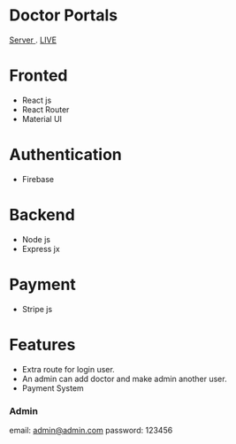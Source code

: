 # Doctor Portals



[Server ](https://github.com/abdullah-124/doctor-portals-s).
[LIVE](https://doctor-portals-mern.web.app/)

# Fronted
* React js
* React Router
* Material UI
# Authentication
* Firebase
# Backend
* Node js
* Express jx
# Payment
* Stripe js

# Features
* Extra route for login user.
* An admin can add doctor and make admin another user.
* Payment System

### Admin
email: admin@admin.com
password: 123456